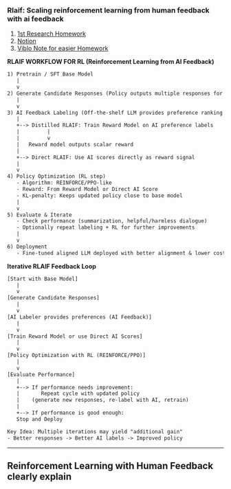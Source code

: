 ### Rlaif: Scaling reinforcement learning from human feedback with ai feedback
1) [1st Research Homework](https://docs.google.com/document/d/1u9ZklyXffriuCk-9KTsqp9dAwK-nZKGHm0PDrlj8z9s/edit?tab=t.0)
2) [Notion](https://www.notion.so/2546ba5bfab180c28774e7853659bedd?v=2546ba5bfab181c3af32000c61b558d1&p=2546ba5bfab1816fb4ebeff29c02db04&pm=s)
3) [Viblo Note for easier Homework](https://viblo.asia/p/llm-paper-reading-rlaif-scaling-reinforcement-learning-from-human-feedback-with-ai-feedback-0gdJzDaGVz5)


**RLAIF WORKFLOW FOR RL (Reinforcement Learning from AI Feedback)**
```txt
1) Pretrain / SFT Base Model
   |
   v
2) Generate Candidate Responses (Policy outputs multiple responses for each prompt)
   |
   v
3) AI Feedback Labeling (Off-the-shelf LLM provides preference ranking or scores)
   |
   +--> Distilled RLAIF: Train Reward Model on AI preference labels
   |         |
   |         v
   |   Reward model outputs scalar reward
   |
   +--> Direct RLAIF: Use AI scores directly as reward signal
   |
   v
4) Policy Optimization (RL step)
   - Algorithm: REINFORCE/PPO-like
   - Reward: From Reward Model or Direct AI Score
   - KL-penalty: Keeps updated policy close to base model
   |
   v
5) Evaluate & Iterate
   - Check performance (summarization, helpful/harmless dialogue)
   - Optionally repeat labeling + RL for further improvements
   |
   v
6) Deployment
   - Fine-tuned aligned LLM deployed with better alignment & lower cost
```

**Iterative RLAIF Feedback Loop**
```txt
[Start with Base Model]
   |
   v
[Generate Candidate Responses]
   |
   v
[AI Labeler provides preferences (AI Feedback)]
   |
   v
[Train Reward Model or use Direct AI Scores]
   |
   v
[Policy Optimization with RL (REINFORCE/PPO)]
   |
   v
[Evaluate Performance]
   |
   +--> If performance needs improvement:
   |       Repeat cycle with updated policy
   |    (generate new responses, re-label with AI, retrain)
   |
   +--> If performance is good enough: 
   Stop and Deploy

Key Idea: Multiple iterations may yield "additional gain"
- Better responses -> Better AI labels -> Improved policy
```


----
## Reinforcement Learning with Human Feedback clearly explain

